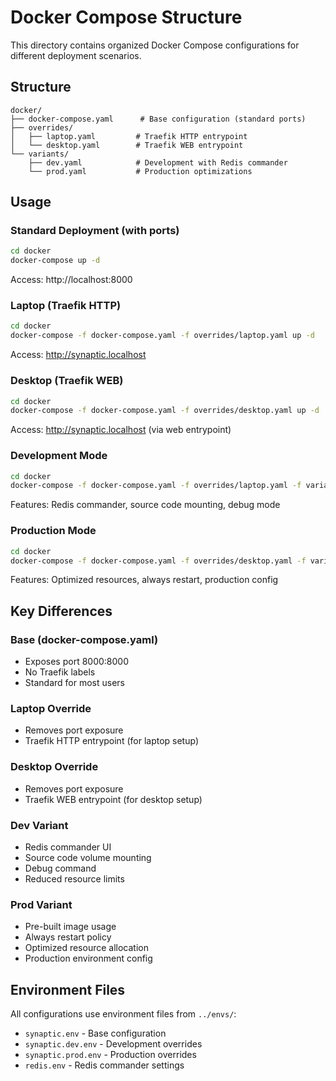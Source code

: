 # Docker Compose Structure

This directory contains organized Docker Compose configurations for different deployment scenarios.

## Structure

```
docker/
├── docker-compose.yaml      # Base configuration (standard ports)
├── overrides/
│   ├── laptop.yaml         # Traefik HTTP entrypoint 
│   └── desktop.yaml        # Traefik WEB entrypoint
└── variants/
    ├── dev.yaml            # Development with Redis commander
    └── prod.yaml           # Production optimizations
```

## Usage

### Standard Deployment (with ports)
```bash
cd docker
docker-compose up -d
```
Access: http://localhost:8000

### Laptop (Traefik HTTP)
```bash
cd docker  
docker-compose -f docker-compose.yaml -f overrides/laptop.yaml up -d
```
Access: http://synaptic.localhost

### Desktop (Traefik WEB)
```bash
cd docker
docker-compose -f docker-compose.yaml -f overrides/desktop.yaml up -d  
```
Access: http://synaptic.localhost (via web entrypoint)

### Development Mode
```bash
cd docker
docker-compose -f docker-compose.yaml -f overrides/laptop.yaml -f variants/dev.yaml up -d
```
Features: Redis commander, source code mounting, debug mode

### Production Mode  
```bash
cd docker
docker-compose -f docker-compose.yaml -f overrides/desktop.yaml -f variants/prod.yaml up -d
```
Features: Optimized resources, always restart, production config

## Key Differences

### Base (docker-compose.yaml)
- Exposes port 8000:8000
- No Traefik labels
- Standard for most users

### Laptop Override
- Removes port exposure
- Traefik HTTP entrypoint (for laptop setup)

### Desktop Override  
- Removes port exposure
- Traefik WEB entrypoint (for desktop setup)

### Dev Variant
- Redis commander UI
- Source code volume mounting
- Debug command
- Reduced resource limits

### Prod Variant
- Pre-built image usage
- Always restart policy
- Optimized resource allocation
- Production environment config

## Environment Files

All configurations use environment files from `../envs/`:
- `synaptic.env` - Base configuration
- `synaptic.dev.env` - Development overrides
- `synaptic.prod.env` - Production overrides
- `redis.env` - Redis commander settings